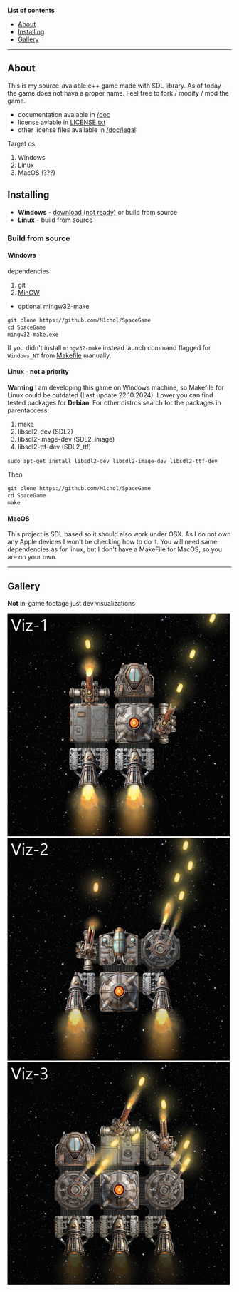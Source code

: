 **List of contents**
- [About](#about)
- [Installing](#installing)
- [Gallery](#gallery)

---

## About
This is my source-avaiable c++ game made with SDL library. As of today the game does not hava a proper name. Feel free to fork / modify / mod the game.

- documentation avaiable in [/doc](https://github.com/M1chol/SpaceGame/tree/master/doc)   
- license aviable in [LICENSE.txt](https://github.com/M1chol/SpaceGame/blob/master/LICENSE.txt)
- other license files available in [/doc/legal](https://github.com/M1chol/SpaceGame/tree/master/doc/legal)
   
Target os:
  1. Windows
  2. Linux
  3. MacOS (???)

## Installing
- **Windows** - [download (not ready)](https://github.com/M1chol/SpaceGame/releases) or build from source
- **Linux** - build from source

   
### Build from source
#### Windows
dependencies
1. git
2. [MinGW](https://sourceforge.net/projects/mingw/) 
- optional mingw32-make
    
```
git clone https://github.com/M1chol/SpaceGame
cd SpaceGame
mingw32-make.exe
```
If you didn't install `mingw32-make` instead launch command flagged for `Windows_NT` from [Makefile](https://github.com/M1chol/SpaceGame/blob/master/Makefile) manually.

#### Linux - not a priority
**Warning** I am developing this game on Windows machine, so Makefile for Linux could be outdated (Last update 22.10.2024). Lower you can find tested packages for **Debian**. For other distros search for the packages in parentaccess.

1. make
2. libsdl2-dev (SDL2)
3. libsdl2-image-dev (SDL2_image)
4. libsdl2-ttf-dev (SDL2_ttf)

`sudo apt-get install libsdl2-dev libsdl2-image-dev libsdl2-ttf-dev`   

Then   
```
git clone https://github.com/M1chol/SpaceGame
cd SpaceGame
make
```
#### MacOS
This project is SDL based so it should also work under OSX. As I do not own any Apple devices I won't be checking how to do it. You will need same dependencies as for linux, but I don't have a MakeFile for MacOS, so you are on your own. 

---
## Gallery
**Not** in-game footage just dev visualizations  
  
![iamge](https://github.com/M1chol/SpaceGame/blob/master/doc/img/viz1.png)
![image](https://github.com/M1chol/SpaceGame/blob/master/doc/img/viz2.png)
![image](https://github.com/M1chol/SpaceGame/blob/master/doc/img/viz3.png)
